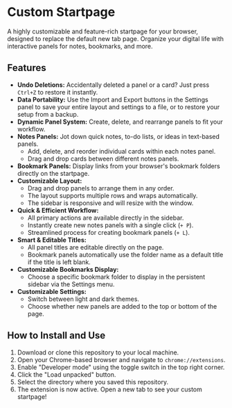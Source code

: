 # Custom Startpage

A highly customizable and feature-rich startpage for your browser, designed to replace the default new tab page. Organize your digital life with interactive panels for notes, bookmarks, and more.

## Features

-   **Undo Deletions:** Accidentally deleted a panel or a card? Just press `Ctrl+Z` to restore it instantly.
-   **Data Portability:** Use the Import and Export buttons in the Settings panel to save your entire layout and settings to a file, or to restore your setup from a backup.
-   **Dynamic Panel System:** Create, delete, and rearrange panels to fit your workflow.
-   **Notes Panels:** Jot down quick notes, to-do lists, or ideas in text-based panels.
    -   Add, delete, and reorder individual cards within each notes panel.
    -   Drag and drop cards between different notes panels.
-   **Bookmark Panels:** Display links from your browser's bookmark folders directly on the startpage.
-   **Customizable Layout:**
    -   Drag and drop panels to arrange them in any order.
    -   The layout supports multiple rows and wraps automatically.
    -   The sidebar is responsive and will resize with the window.
-   **Quick & Efficient Workflow:**
    -   All primary actions are available directly in the sidebar.
    -   Instantly create new notes panels with a single click (`+ P`).
    -   Streamlined process for creating bookmark panels (`+ L`).
-   **Smart & Editable Titles:**
    -   All panel titles are editable directly on the page.
    -   Bookmark panels automatically use the folder name as a default title if the title is left blank.
-   **Customizable Bookmarks Display:**
    -   Choose a specific bookmark folder to display in the persistent sidebar via the Settings menu.
-   **Customizable Settings:**
    -   Switch between light and dark themes.
    -   Choose whether new panels are added to the top or bottom of the page.

## How to Install and Use

1.  Download or clone this repository to your local machine.
2.  Open your Chrome-based browser and navigate to `chrome://extensions`.
3.  Enable "Developer mode" using the toggle switch in the top right corner.
4.  Click the "Load unpacked" button.
5.  Select the directory where you saved this repository.
6.  The extension is now active. Open a new tab to see your custom startpage!
